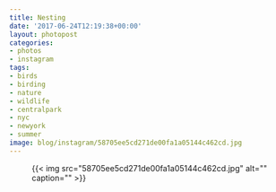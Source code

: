 ```yaml
---
title: Nesting
date: '2017-06-24T12:19:38+00:00'
layout: photopost
categories:
- photos
- instagram
tags:
- birds
- birding
- nature
- wildlife
- centralpark
- nyc
- newyork
- summer
image: blog/instagram/58705ee5cd271de00fa1a05144c462cd.jpg
---
```


<figure class="photo photo--square">
  {{< img src="58705ee5cd271de00fa1a05144c462cd.jpg" alt="" caption="" >}}

</figure>



